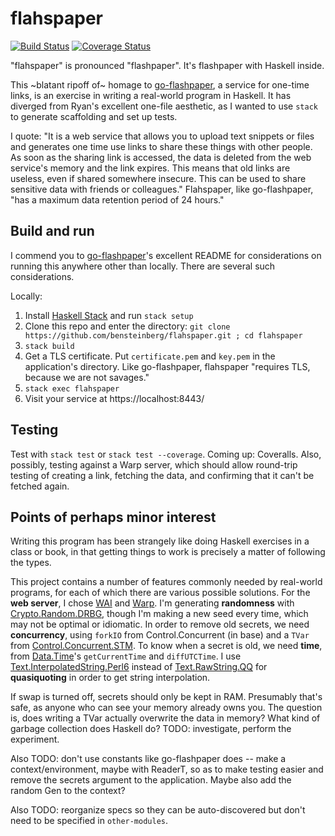 # flahspaper

[![Build Status](https://travis-ci.org/bensteinberg/flahspaper.svg?branch=master)](https://travis-ci.org/bensteinberg/flahspaper)
[![Coverage Status](https://coveralls.io/repos/github/bensteinberg/flahspaper/badge.svg?branch=master)](https://coveralls.io/github/bensteinberg/flahspaper?branch=master)

"flahspaper" is pronounced "flashpaper". It's flashpaper with Haskell
inside.

This ~blatant ripoff of~ homage
to [go-flashpaper](https://github.com/rawdigits/go-flashpaper), a
service for one-time links, is an exercise in writing a real-world
program in Haskell. It has diverged from Ryan's excellent one-file
aesthetic, as I wanted to use `stack` to generate scaffolding and set
up tests.

I quote: "It is a web service that allows you to upload text snippets
or files and generates one time use links to share these things with
other people. As soon as the sharing link is accessed, the data is
deleted from the web service's memory and the link expires. This means
that old links are useless, even if shared somewhere insecure. This
can be used to share sensitive data with friends or colleagues."
Flahspaper, like go-flashpaper, "has a maximum data retention period
of 24 hours."

## Build and run

I commend you
to [go-flashpaper](https://github.com/rawdigits/go-flashpaper)'s
excellent README for considerations on running this anywhere other
than locally. There are several such considerations.

Locally:

1. Install
   [Haskell Stack](https://docs.haskellstack.org/en/stable/README/)
   and run `stack setup`
2. Clone this repo and enter the directory: `git clone
   https://github.com/bensteinberg/flahspaper.git ; cd flahspaper`
3. `stack build`
4. Get a TLS certificate. Put `certificate.pem` and `key.pem` in the
   application's directory. Like go-flashpaper, flahspaper "requires
   TLS, because we are not savages."
5. `stack exec flahspaper`
6. Visit your service at https://localhost:8443/

## Testing

Test with `stack test` or `stack test --coverage`. Coming up: Coveralls. Also, possibly, testing against a Warp server, which
should allow round-trip testing of creating a link, fetching the data,
and confirming that it can't be fetched again.

## Points of perhaps minor interest

Writing this program has been strangely like doing Haskell exercises
in a class or book, in that getting things to work is precisely a
matter of following the types.

This project contains a number of features commonly needed by
real-world programs, for each of which there are various possible
solutions. For the **web server**, I
chose [WAI](https://hackage.haskell.org/package/wai)
and [Warp](https://hackage.haskell.org/package/warp). I'm generating
**randomness**
with [Crypto.Random.DRBG](https://hackage.haskell.org/package/DRBG),
though I'm making a new seed every time, which may not be optimal or
idiomatic. In order to remove old secrets, we need **concurrency**,
using `forkIO` from Control.Concurrent (in base) and a `TVar`
from
[Control.Concurrent.STM](https://hackage.haskell.org/package/stm). To
know when a secret is old, we need **time**,
from [Data.Time](https://hackage.haskell.org/package/time)'s
`getCurrentTime` and `diffUTCTime`. I
use
[Text.InterpolatedString.Perl6](https://hackage.haskell.org/package/interpolatedstring-perl6) instead
of
[Text.RawString.QQ](https://hackage.haskell.org/package/raw-strings-qq) for
**quasiquoting** in order to get string interpolation.

If swap is turned off, secrets should only be kept in RAM. Presumably
that's safe, as anyone who can see your memory already owns you. The
question is, does writing a TVar actually overwrite the data in
memory? What kind of garbage collection does Haskell do? TODO:
investigate, perform the experiment.

Also TODO: don't use constants like go-flashpaper does -- make a
context/environment, maybe with ReaderT, so as to make testing easier
and remove the secrets argument to the application. Maybe also add the
random Gen to the context?

Also TODO: reorganize specs so they can be auto-discovered but don't
need to be specified in `other-modules`.
